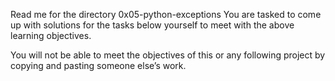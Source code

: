 Read me for the directory 0x05-python-exceptions
You are tasked to come up with solutions for the tasks below yourself to meet with the above learning objectives.

You will not be able to meet the objectives of this or any following project by copying and pasting someone else’s work.
